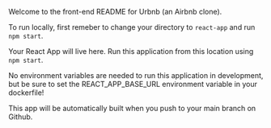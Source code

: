 Welcome to the front-end README for Urbnb (an Airbnb clone).

To run locally, first remeber to change your directory to `react-app` and run `npm start`.

Your React App will live here.  Run this application from this location using `npm start`.

No environment variables are needed to run this application in development, but be sure to set the REACT_APP_BASE_URL environment variable in your dockerfile!

This app will be automatically built when you push to your main branch on Github. 
